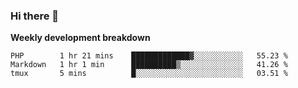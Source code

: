 ### Hi there 👋


**Weekly development breakdown**

<!--START_SECTION:waka-->
```text
PHP        1 hr 21 mins    █████████████▓░░░░░░░░░░░   55.23 % 
Markdown   1 hr 1 min      ██████████▒░░░░░░░░░░░░░░   41.26 % 
tmux       5 mins          █░░░░░░░░░░░░░░░░░░░░░░░░   03.51 % 
```
<!--END_SECTION:waka-->
